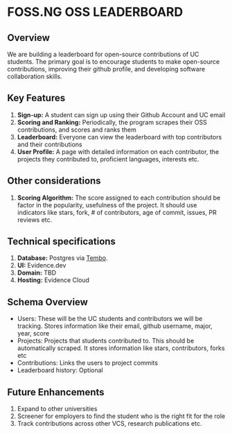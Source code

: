 # FOSS.NG OSS LEADERBOARD

## Overview

We are building a leaderboard for open-source contributions of UC students. The primary goal is to encourage students to make open-source contributions, improving their github profile, and developing software collaboration skills.

## Key Features

1. **Sign-up:** A student can sign up using their Github Account and UC email
1. **Scoring and Ranking:** Periodically, the program scrapes their OSS contributions, and scores and ranks them
1. **Leaderboard:** Everyone can view the leaderboard with top contributors and their contributions
1. **User Profile:** A page with detailed information on each contributor, the projects they contributed to, proficient languages, interests etc.

## Other considerations

1. **Scoring Algorithm:** The score assigned to each contribution should be factor in the popularity, usefulness of the project. It should use indicators like stars, fork, # of contributors, age of commit, issues, PR reviews etc.

## Technical specifications

1. **Database:** Postgres via [Tembo](https://tembo.io/).
1. **UI:**  Evidence.dev
1. **Domain:** TBD
1. **Hosting:** Evidence Cloud

## Schema Overview

- Users: These will be the UC students and contributors we will be tracking. Stores information like their email, github username, major, year, score
- Projects: Projects that students contributed to. This should be automatically scraped. It stores information like stars, contributors, forks etc
- Contributions: Links the users to project commits
- Leaderboard history: Optional

## Future Enhancements

1. Expand to other universities
1. Screener for employers to find the student who is the right fit for the role
1. Track contributions across other VCS, research publications etc.
